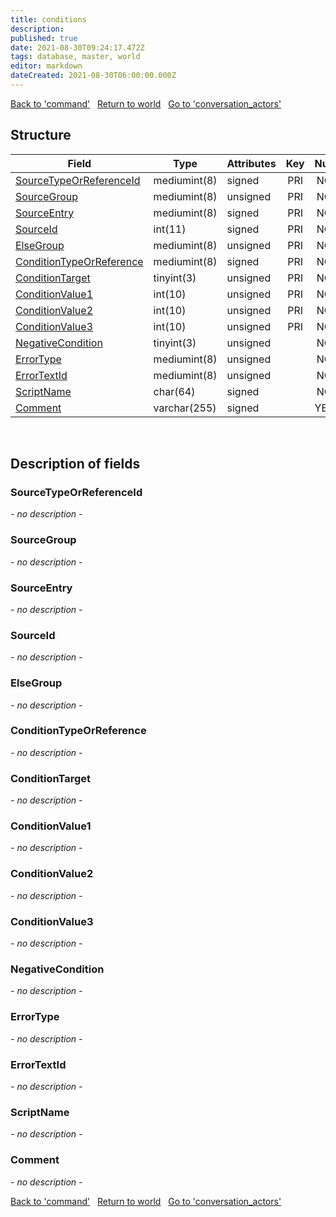 ```yaml
---
title: conditions
description: 
published: true
date: 2021-08-30T09:24:17.472Z
tags: database, master, world
editor: markdown
dateCreated: 2021-08-30T06:00:00.000Z
---
```


<a href="https://dev.trinitycore.info/en/database/master/world/command" class="mt-5 v-btn v-btn--depressed v-btn--flat v-btn--outlined theme--light v-size--default darkblue--text text--lighten-3"><span class="v-btn__content"><i aria-hidden="true" class="v-icon notranslate v-icon--left mdi mdi-arrow-left theme--light"></i><span>Back to 'command'</span></span></a>&nbsp;&nbsp;&nbsp;<a href="https://dev.trinitycore.info/en/database/master/world/home" class="mt-5 v-btn v-btn--depressed v-btn--flat v-btn--outlined theme--light v-size--default darkblue--text text--lighten-3"><span class="v-btn__content"><i aria-hidden="true" class="v-icon notranslate v-icon--left mdi mdi-home-outline theme--light"></i><span>Return to world</span></span></a>&nbsp;&nbsp;&nbsp;<a href="https://dev.trinitycore.info/en/database/master/world/conversation_actors" class="mt-5 v-btn v-btn--depressed v-btn--flat v-btn--outlined theme--light v-size--default darkblue--text text--lighten-3"><span class="v-btn__content"><span>Go to 'conversation_actors'</span><i aria-hidden="true" class="v-icon notranslate v-icon--right mdi mdi-arrow-right theme--light"></i></span></a>

## Structure

| Field | Type | Attributes | Key | Null | Default | Extra | Comment |
| --- | --- | --- | :---: | :---: | --- | --- | --- |
| [SourceTypeOrReferenceId](#SourceTypeOrReferenceId) | mediumint(8) | signed | PRI | NO | 0 |  |  |
| [SourceGroup](#SourceGroup) | mediumint(8) | unsigned | PRI | NO | 0 |  |  |
| [SourceEntry](#SourceEntry) | mediumint(8) | signed | PRI | NO | 0 |  |  |
| [SourceId](#SourceId) | int(11) | signed | PRI | NO | 0 |  |  |
| [ElseGroup](#ElseGroup) | mediumint(8) | unsigned | PRI | NO | 0 |  |  |
| [ConditionTypeOrReference](#ConditionTypeOrReference) | mediumint(8) | signed | PRI | NO | 0 |  |  |
| [ConditionTarget](#ConditionTarget) | tinyint(3) | unsigned | PRI | NO | 0 |  |  |
| [ConditionValue1](#ConditionValue1) | int(10) | unsigned | PRI | NO | 0 |  |  |
| [ConditionValue2](#ConditionValue2) | int(10) | unsigned | PRI | NO | 0 |  |  |
| [ConditionValue3](#ConditionValue3) | int(10) | unsigned | PRI | NO | 0 |  |  |
| [NegativeCondition](#NegativeCondition) | tinyint(3) | unsigned |  | NO | 0 |  |  |
| [ErrorType](#ErrorType) | mediumint(8) | unsigned |  | NO | 0 |  |  |
| [ErrorTextId](#ErrorTextId) | mediumint(8) | unsigned |  | NO | 0 |  |  |
| [ScriptName](#ScriptName) | char(64) | signed |  | NO | '' |  |  |
| [Comment](#Comment) | varchar(255) | signed |  | YES | NULL |  |  |
&nbsp;
## Description of fields

### SourceTypeOrReferenceId
*- no description -*
&nbsp;

### SourceGroup
*- no description -*
&nbsp;

### SourceEntry
*- no description -*
&nbsp;

### SourceId
*- no description -*
&nbsp;

### ElseGroup
*- no description -*
&nbsp;

### ConditionTypeOrReference
*- no description -*
&nbsp;

### ConditionTarget
*- no description -*
&nbsp;

### ConditionValue1
*- no description -*
&nbsp;

### ConditionValue2
*- no description -*
&nbsp;

### ConditionValue3
*- no description -*
&nbsp;

### NegativeCondition
*- no description -*
&nbsp;

### ErrorType
*- no description -*
&nbsp;

### ErrorTextId
*- no description -*
&nbsp;

### ScriptName
*- no description -*
&nbsp;

### Comment
*- no description -*
&nbsp;

<a href="https://dev.trinitycore.info/en/database/master/world/command" class="mt-5 v-btn v-btn--depressed v-btn--flat v-btn--outlined theme--light v-size--default darkblue--text text--lighten-3"><span class="v-btn__content"><i aria-hidden="true" class="v-icon notranslate v-icon--left mdi mdi-arrow-left theme--light"></i><span>Back to 'command'</span></span></a>&nbsp;&nbsp;&nbsp;<a href="https://dev.trinitycore.info/en/database/master/world/home" class="mt-5 v-btn v-btn--depressed v-btn--flat v-btn--outlined theme--light v-size--default darkblue--text text--lighten-3"><span class="v-btn__content"><i aria-hidden="true" class="v-icon notranslate v-icon--left mdi mdi-home-outline theme--light"></i><span>Return to world</span></span></a>&nbsp;&nbsp;&nbsp;<a href="https://dev.trinitycore.info/en/database/master/world/conversation_actors" class="mt-5 v-btn v-btn--depressed v-btn--flat v-btn--outlined theme--light v-size--default darkblue--text text--lighten-3"><span class="v-btn__content"><span>Go to 'conversation_actors'</span><i aria-hidden="true" class="v-icon notranslate v-icon--right mdi mdi-arrow-right theme--light"></i></span></a>

